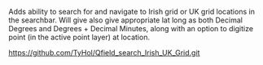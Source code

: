 Adds ability to search for and navigate to Irish grid or UK grid locations in the searchbar. Will give also give appropriate lat long as both Decimal Degrees and Degrees + Decimal Minutes, along with an option to digitize point (in the active point layer) at location.

https://github.com/TyHol/Qfield_search_Irish_UK_Grid.git
